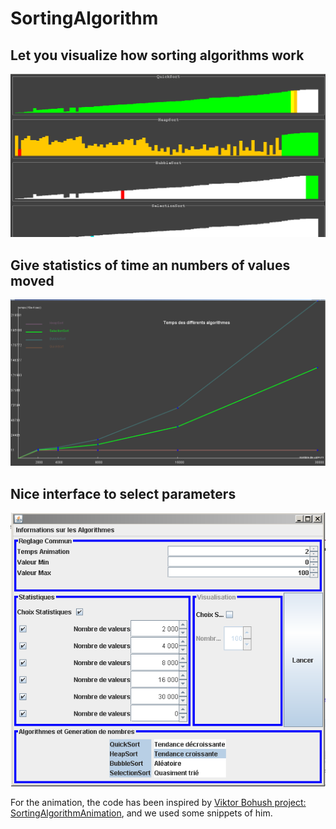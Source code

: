 # SortingAlgorithm

## Let you visualize how sorting algorithms work ##
	
![Alt text](/img/visualisation.PNG?raw=true )

## Give statistics of time an numbers of values moved ##

![Alt text](/img/time.PNG?raw=true )

## Nice interface to select parameters ##
![Alt text](/img/interface.PNG?raw=true )


For the animation, the code has been inspired by [Viktor Bohush project: SortingAlgorithmAnimation](https://github.com/vbohush), and we used some snippets of him.
